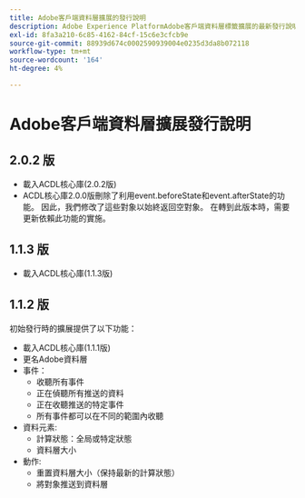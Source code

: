 ```yaml
---
title: Adobe客戶端資料層擴展的發行說明
description: Adobe Experience PlatformAdobe客戶端資料層標籤擴展的最新發行說明。
exl-id: 8fa3a210-6c85-4162-84cf-15c6e3cfcb9e
source-git-commit: 88939d674c0002590939004e0235d3da8b072118
workflow-type: tm+mt
source-wordcount: '164'
ht-degree: 4%

---
```


# Adobe客戶端資料層擴展發行說明

## 2.0.2 版

* 載入ACDL核心庫(2.0.2版)
* ACDL核心庫2.0.0版刪除了利用event.beforeState和event.afterState的功能。 因此，我們修改了這些對象以始終返回空對象。 在轉到此版本時，需要更新依賴此功能的實施。

## 1.1.3 版

* 載入ACDL核心庫(1.1.3版)

## 1.1.2 版

初始發行時的擴展提供了以下功能：

* 載入ACDL核心庫(1.1.1版)
* 更名Adobe資料層
* 事件：
   * 收聽所有事件
   * 正在偵聽所有推送的資料
   * 正在收聽推送的特定事件
   * 所有事件都可以在不同的範圍內收聽
* 資料元素:
   * 計算狀態：全局或特定狀態
   * 資料層大小
* 動作:
   * 重置資料層大小（保持最新的計算狀態）
   * 將對象推送到資料層
